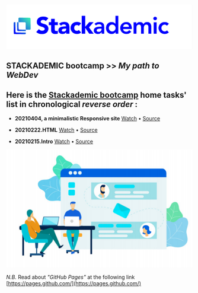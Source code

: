 <p align="center">
  <a href="https://stackademic.com/">
    <img src="Stackademic-Banner-01-rasterized.png" alt="Teaching the next generation of coders - for free">
  </a>
</p>

## STACKADEMIC bootcamp >> *My path to WebDev*


## Here is the [Stackademic bootcamp](https://stackademic.com/) home tasks' list in chronological *reverse order* :

- **20210404, a minimalistic Responsive site** [Watch](https://grinature.github.io/STACKAdemic-bootcamp/20210404.ResponsiveSITE) • [Source](https://github.com/grinature/STACKAdemic-bootcamp/tree/main/20210404.ResponsiveSITE)

- **20210222.HTML** [Watch](https://grinature.github.io/STACKAdemic-bootcamp/20210222.HTML) • [Source](https://github.com/grinature/STACKAdemic-bootcamp/tree/main/20210222.HTML)

- **20210215.Intro** [Watch](https://grinature.github.io/STACKAdemic-bootcamp/20210215.Intro) • [Source](https://github.com/grinature/STACKAdemic-bootcamp/tree/main/20210215.Intro)

![Stackademic figure](Stackademic-Figures-01.png)

*N.B.* Read about *"GitHub Pages"* at the following link [https://pages.github.com/](https://pages.github.com/)